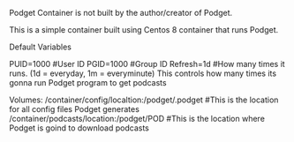 Podget Container is not built by the author/creator of Podget.

This is a simple container built using Centos 8 container that runs Podget.

Default Variables

PUID=1000 #User ID PGID=1000 #Group ID Refresh=1d #How many times it runs. (1d = everyday, 1m = everyminute) This controls how many times its gonna run Podget program to get podcasts

Volumes: /container/config/localtion:/podget/.podget #This is the location for all config files Podget generates /container/podcasts/location:/podget/POD #This is the location where Podget is goind to download podcasts
